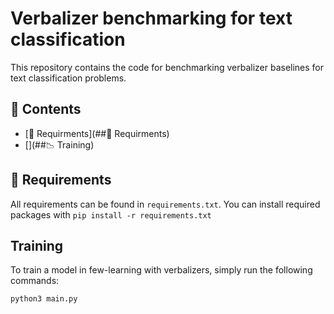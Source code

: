 # Verbalizer benchmarking for text classification
This repository contains the code for benchmarking verbalizer baselines for text classification problems. 

## :bookmark_tabs: Contents
* [:hammer: Requirments](##:hammer: Requirments)
* [](##:chart_with_downwards_trend: Training)




## :hammer: Requirements
All requirements can be found in ```requirements.txt```. You can install required packages with ```pip install -r requirements.txt```

## Training
To train a model in few-learning with verbalizers, simply run the following commands:

```
python3 main.py
```
